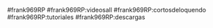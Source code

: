 #frank969RP
#frank969RP:videosall
#frank969RP:cortosdeloquendo
#frank969RP:tutoriales
#frank969RP:descargas
